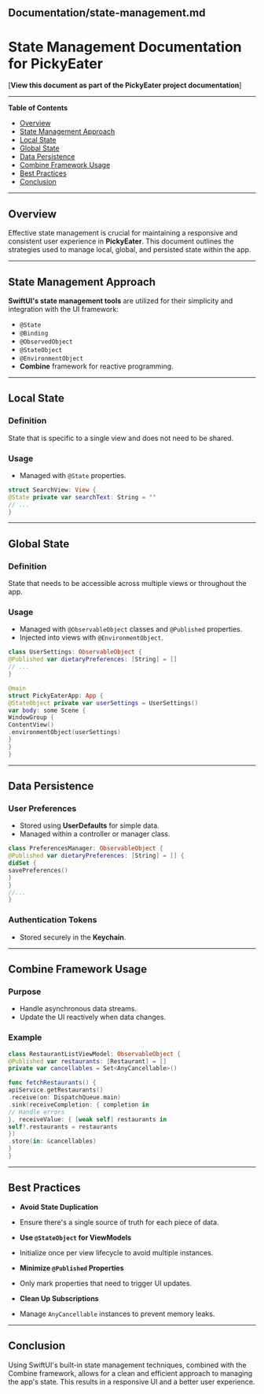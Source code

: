 ## Documentation/state-management.md

# State Management Documentation for PickyEater

[**View this document as part of the PickyEater project documentation**]

---

**Table of Contents**

- [Overview](#overview)
- [State Management Approach](#state-management-approach)
- [Local State](#local-state)
- [Global State](#global-state)
- [Data Persistence](#data-persistence)
- [Combine Framework Usage](#combine-framework-usage)
- [Best Practices](#best-practices)
- [Conclusion](#conclusion)

---

## Overview

Effective state management is crucial for maintaining a responsive and consistent user experience in **PickyEater**. This document outlines the strategies used to manage local, global, and persisted state within the app.

---

## State Management Approach

**SwiftUI's state management tools** are utilized for their simplicity and integration with the UI framework:

- `@State`
- `@Binding`
- `@ObservedObject`
- `@StateObject`
- `@EnvironmentObject`
- **Combine** framework for reactive programming.

---

## Local State

### Definition

State that is specific to a single view and does not need to be shared.

### Usage

- Managed with `@State` properties.

```swift
struct SearchView: View {
@State private var searchText: String = ""
// ...
}
```

---

## Global State

### Definition

State that needs to be accessible across multiple views or throughout the app.

### Usage

- Managed with `@ObservableObject` classes and `@Published` properties.
- Injected into views with `@EnvironmentObject`.

```swift
class UserSettings: ObservableObject {
@Published var dietaryPreferences: [String] = []
// ...
}

@main
struct PickyEaterApp: App {
@StateObject private var userSettings = UserSettings()
var body: some Scene {
WindowGroup {
ContentView()
.environmentObject(userSettings)
}
}
}
```

---

## Data Persistence

### User Preferences

- Stored using **UserDefaults** for simple data.
- Managed within a controller or manager class.

```swift
class PreferencesManager: ObservableObject {
@Published var dietaryPreferences: [String] = [] {
didSet {
savePreferences()
}
}
//...
}
```

### Authentication Tokens

- Stored securely in the **Keychain**.

---

## Combine Framework Usage

### Purpose

- Handle asynchronous data streams.
- Update the UI reactively when data changes.

### Example

```swift
class RestaurantListViewModel: ObservableObject {
@Published var restaurants: [Restaurant] = []
private var cancellables = Set<AnyCancellable>()

func fetchRestaurants() {
apiService.getRestaurants()
.receive(on: DispatchQueue.main)
.sink(receiveCompletion: { completion in
// Handle errors
}, receiveValue: { [weak self] restaurants in
self?.restaurants = restaurants
})
.store(in: &cancellables)
}
}
```

---

## Best Practices

- **Avoid State Duplication**

- Ensure there's a single source of truth for each piece of data.

- **Use `@StateObject` for ViewModels**

- Initialize once per view lifecycle to avoid multiple instances.

- **Minimize `@Published` Properties**

- Only mark properties that need to trigger UI updates.

- **Clean Up Subscriptions**

- Manage `AnyCancellable` instances to prevent memory leaks.

---

## Conclusion

Using SwiftUI's built-in state management techniques, combined with the Combine framework, allows for a clean and efficient approach to managing the app's state. This results in a responsive UI and a better user experience.
